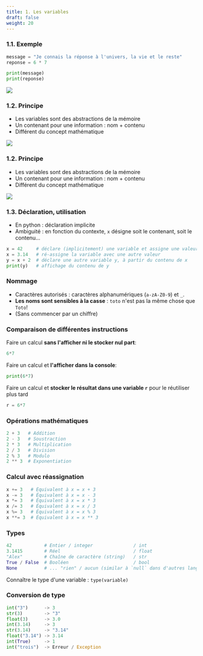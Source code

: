 ```yaml
---
title: 1. Les variables 
draft: false
weight: 20
---
```




### 1.1. Exemple

```python
message = "Je connais la réponse à l'univers, la vie et le reste"
reponse = 6 * 7

print(message)
print(reponse)
```



![](../../images/sorcery.jpg)



### 1.2. Principe

- Les variables sont des abstractions de la mémoire
- Un contenant pour une information : nom + contenu
- Différent du concept mathématique

![](../../images/memory1.png)



### 1.2. Principe

- Les variables sont des abstractions de la mémoire
- Un contenant pour une information : nom + contenu
- Différent du concept mathématique

![](../../images/memory2.png)



### 1.3. Déclaration, utilisation

- En python : déclaration implicite
- Ambiguité : en fonction du contexte, `x` désigne soit le contenant, soit le contenu...

```python
x = 42     # déclare (implicitement) une variable et assigne une valeur
x = 3.14   # ré-assigne la variable avec une autre valeur
y = x + 2  # déclare une autre variable y, à partir du contenu de x
print(y)   # affichage du contenu de y
```

### Nommage

- Caractères autorisés : caractères alphanumériques (`a-zA-Z0-9`) et `_`.
- **Les noms sont sensibles à la casse** : `toto` n'est pas la même chose que `Toto`!
- (Sans commencer par un chiffre)



### Comparaison de différentes instructions

Faire un calcul **sans l'afficher ni le stocker nul part**:
```python
6*7
```

Faire un calcul et **l'afficher dans la console**:
```python
print(6*7)
```

Faire un calcul et **stocker le résultat dans une variable `r`** pour le réutiliser plus tard
```python
r = 6*7
```



### Opérations mathématiques

```python
2 + 3   # Addition
2 - 3   # Soustraction
2 * 3   # Multiplication
2 / 3   # Division
2 % 3   # Modulo
2 ** 3  # Exponentiation
```



### Calcul avec réassignation

```python
x += 3   # Équivalent à x = x + 3
x -= 3   # Équivalent à x = x - 3
x *= 3   # Équivalent à x = x * 3
x /= 3   # Équivalent à x = x / 3
x %= 3   # Équivalent à x = x % 3
x **= 3  # Équivalent à x = x ** 3
```



### Types

```python
42            # Entier / integer               / int
3.1415        # Réel                           / float
"Alex"        # Chaîne de caractère (string)   / str
True / False  # Booléen                        / bool
None          # ... "rien" / aucun (similar à `null` dans d'autres langages)
```

Connaître le type d'une variable : `type(variable)`



### Conversion de type

```python
int("3")      -> 3
str(3)        -> "3"
float(3)      -> 3.0
int(3.14)     -> 3
str(3.14)     -> "3.14"
float("3.14") -> 3.14
int(True)     -> 1
int("trois")  -> Erreur / Exception
```
